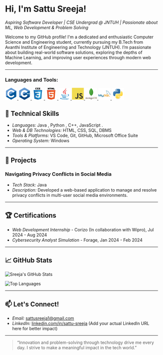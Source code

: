 # Hi, I'm Sattu Sreeja!

*Aspiring Software Developer | CSE Undergrad @ JNTUH | Passionate about ML, Web Development & Problem Solving*

Welcome to my GitHub profile! I'm a dedicated and enthusiastic Computer Science and Engineering student, currently pursuing my B.Tech from Avanthi Institute of Engineering and Technology (JNTUH). I’m passionate about building real-world software solutions, exploring the depths of Machine Learning, and improving user experiences through modern web development.

---
<h3 align="left">Languages and Tools:</h3>
<p align="left"> <a href="https://www.cprogramming.com/" target="_blank" rel="noreferrer"> <img src="https://raw.githubusercontent.com/devicons/devicon/master/icons/c/c-original.svg" alt="c" width="40" height="40"/> </a> <a href="https://www.w3schools.com/cpp/" target="_blank" rel="noreferrer"> <img src="https://raw.githubusercontent.com/devicons/devicon/master/icons/cplusplus/cplusplus-original.svg" alt="cplusplus" width="40" height="40"/> </a> <a href="https://www.w3schools.com/css/" target="_blank" rel="noreferrer"> <img src="https://raw.githubusercontent.com/devicons/devicon/master/icons/css3/css3-original-wordmark.svg" alt="css3" width="40" height="40"/> </a> <a href="https://www.w3.org/html/" target="_blank" rel="noreferrer"> <img src="https://raw.githubusercontent.com/devicons/devicon/master/icons/html5/html5-original-wordmark.svg" alt="html5" width="40" height="40"/> </a> <a href="https://www.java.com" target="_blank" rel="noreferrer"> <img src="https://raw.githubusercontent.com/devicons/devicon/master/icons/java/java-original.svg" alt="java" width="40" height="40"/> </a> <a href="https://developer.mozilla.org/en-US/docs/Web/JavaScript" target="_blank" rel="noreferrer"> <img src="https://raw.githubusercontent.com/devicons/devicon/master/icons/javascript/javascript-original.svg" alt="javascript" width="40" height="40"/> </a> <a href="https://www.mongodb.com/" target="_blank" rel="noreferrer"> <img src="https://raw.githubusercontent.com/devicons/devicon/master/icons/mongodb/mongodb-original-wordmark.svg" alt="mongodb" width="40" height="40"/> </a> <a href="https://www.mysql.com/" target="_blank" rel="noreferrer"> <img src="https://raw.githubusercontent.com/devicons/devicon/master/icons/mysql/mysql-original-wordmark.svg" alt="mysql" width="40" height="40"/> </a> <a href="https://www.python.org" target="_blank" rel="noreferrer"> <img src="https://raw.githubusercontent.com/devicons/devicon/master/icons/python/python-original.svg" alt="python" width="40" height="40"/> </a> </p>

## 🔧 Technical Skills
- *Languages:* Java , Python , C++, JavaScript .
- *Web & DB Technologies:* HTML, CSS, SQL, DBMS
- *Tools & Platforms:* VS Code, Git, GitHub, Microsoft Office Suite
- *Operating System:* Windows

---

## 🌟 Projects
### Navigating Privacy Conflicts in Social Media
- *Tech Stack:* Java
- *Description:* Developed a web-based application to manage and resolve privacy conflicts in multi-user social media environments.

---

## 🏆 Certifications
- *Web Development Internship* - Corizo (In collaboration with Wipro), Jul 2024 - Aug 2024
- *Cybersecurity Analyst Simulation* - Forage, Jan 2024 - Feb 2024

---

## 📈 GitHub Stats

![Sreeja's GitHub Stats](https://github-readme-stats.vercel.app/api?username=sithut&show_icons=true&theme=default)

![Top Languages](https://github-readme-stats.vercel.app/api/top-langs/?username=sithut&layout=compact)

---

## 📫 Let's Connect!
- *Email:* [sattusreeja1@gmail.com](mailto:sattusreeja1@gmail.com)
- *LinkedIn:* [linkedin.com/in/sattu-sreeja](#) (Add your actual LinkedIn URL here for better impact)

---

> “Innovation and problem-solving through technology drive me every day. I strive to make a meaningful impact in the tech world.”
